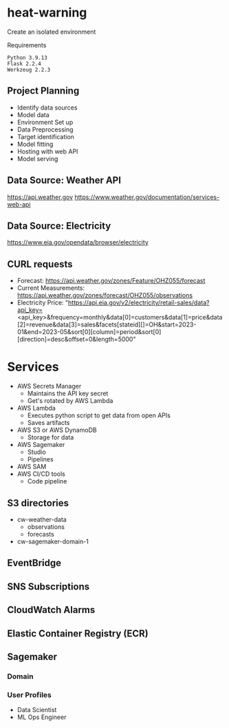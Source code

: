 # heat-warning

Create an isolated environment

Requirements
```
Python 3.9.13
Flask 2.2.4
Werkzeug 2.2.3
```

## Project Planning

+ Identify data sources
+ Model data
+ Environment Set up
+ Data Preprocessing
+ Target identification
+ Model fitting
+ Hosting with web API
+ Model serving

## Data Source: Weather API

https://api.weather.gov
https://www.weather.gov/documentation/services-web-api

## Data Source: Electricity

https://www.eia.gov/opendata/browser/electricity

## CURL requests

- Forecast: https://api.weather.gov/zones/Feature/OHZ055/forecast
- Current Measurements: https://api.weather.gov/zones/forecast/OHZ055/observations
- Electricity Price: "https://api.eia.gov/v2/electricity/retail-sales/data?api_key=<api_key>&frequency=monthly&data[0]=customers&data[1]=price&data[2]=revenue&data[3]=sales&facets[stateid][]=OH&start=2023-01&end=2023-05&sort[0][column]=period&sort[0][direction]=desc&offset=0&length=5000"

# Services

+ AWS Secrets Manager
    + Maintains the API key secret
    + Get's rotated by AWS Lambda
+ AWS Lambda
    + Executes python script to get data from open APIs
    + Saves artifacts
+ AWS S3 or AWS DynamoDB
    + Storage for data
+ AWS Sagemaker
    + Studio
    + Pipelines
+ AWS SAM
+ AWS CI/CD tools
    + Code pipeline

## S3 directories

- cw-weather-data
    - observations
    - forecasts
- cw-sagemaker-domain-1

## EventBridge

## SNS Subscriptions

## CloudWatch Alarms

## Elastic Container Registry (ECR)

## Sagemaker

### Domain
### User Profiles

+ Data Scientist
+ ML Ops Engineer
